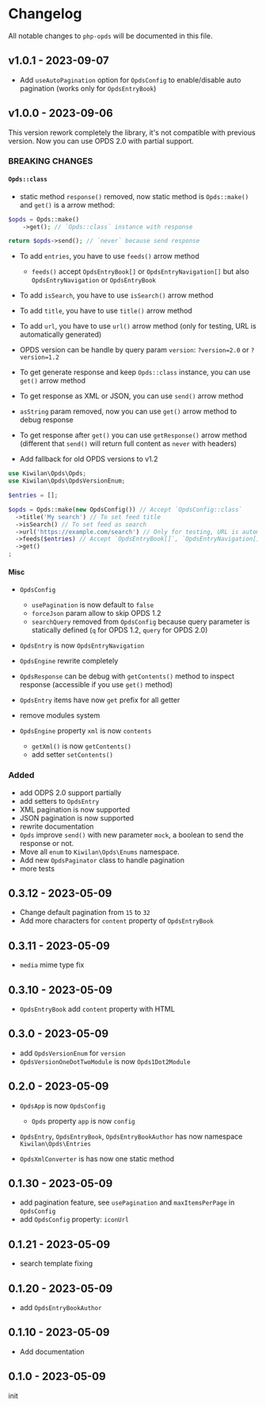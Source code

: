 # Changelog

All notable changes to `php-opds` will be documented in this file.

## v1.0.1 - 2023-09-07

-   Add `useAutoPagination` option for `OpdsConfig` to enable/disable auto pagination (works only for `OpdsEntryBook`)

## v1.0.0 - 2023-09-06

This version rework completely the library, it's not compatible with previous version. Now you can use OPDS 2.0 with partial support.

### BREAKING CHANGES

#### `Opds::class`

-   static method `response()` removed, now static method is `Opds::make()` and `get()` is a arrow method:

```php
$opds = Opds::make()
    ->get(); // `Opds::class` instance with response

return $opds->send(); // `never` because send response


```

-   To add `entries`, you have to use `feeds()` arrow method

    -   `feeds()` accept `OpdsEntryBook[]` or `OpdsEntryNavigation[]` but also `OpdsEntryNavigation` or `OpdsEntryBook`

-   To add `isSearch`, you have to use `isSearch()` arrow method

-   To add `title`, you have to use `title()` arrow method

-   To add `url`, you have to use `url()` arrow method (only for testing, URL is automatically generated)

-   OPDS version can be handle by query param `version`: `?version=2.0` or `?version=1.2`

-   To get generate response and keep `Opds::class` instance, you can use `get()` arrow method

-   To get response as XML or JSON, you can use `send()` arrow method

-   `asString` param removed, now you can use `get()` arrow method to debug response

-   To get response after `get()` you can use `getResponse()` arrow method (different that `send()` will return full content as `never` with headers)

-   Add fallback for old OPDS versions to v1.2

```php
use Kiwilan\Opds\Opds;
use Kiwilan\Opds\OpdsVersionEnum;

$entries = [];

$opds = Opds::make(new OpdsConfig()) // Accept `OpdsConfig::class`
  ->title('My search') // To set feed title
  ->isSearch() // To set feed as search
  ->url('https://example.com/search') // Only for testing, URL is automatically generated
  ->feeds($entries) // Accept `OpdsEntryBook[]`, `OpdsEntryNavigation[]`, `OpdsEntryNavigation` or `OpdsEntryBook`
  ->get()
;


```

#### Misc

-   `OpdsConfig`

    -   `usePagination` is now default to `false`
    -   `forceJson` param allow to skip OPDS 1.2
    -   `searchQuery` removed from `OpdsConfig` because query parameter is statically defined (`q` for OPDS 1.2, `query` for OPDS 2.0)

-   `OpdsEntry` is now `OpdsEntryNavigation`

-   `OpdsEngine` rewrite completely

-   `OpdsResponse` can be debug with `getContents()` method to inspect response (accessible if you use `get()` method)

-   `OpdsEntry` items have now `get` prefix for all getter

-   remove modules system

-   `OpdsEngine` property `xml` is now `contents`

    -   `getXml()` is now `getContents()`
    -   add setter `setContents()`

### Added

-   add ODPS 2.0 support partially
-   add setters to `OpdsEntry`
-   XML pagination is now supported
-   JSON pagination is now supported
-   rewrite documentation
-   `Opds` improve `send()` with new parameter `mock`, a boolean to send the response or not.
-   Move all `enum` to `Kiwilan\Opds\Enums` namespace.
-   Add new `OpdsPaginator` class to handle pagination
-   more tests

## 0.3.12 - 2023-05-09

-   Change default pagination from `15` to `32`
-   Add more characters for `content` property of `OpdsEntryBook`

## 0.3.11 - 2023-05-09

-   `media` mime type fix

## 0.3.10 - 2023-05-09

-   `OpdsEntryBook` add `content` property with HTML

## 0.3.0 - 2023-05-09

-   add `OpdsVersionEnum` for `version`
-   `OpdsVersionOneDotTwoModule` is now `Opds1Dot2Module`

## 0.2.0 - 2023-05-09

-   `OpdsApp` is now `OpdsConfig`

    -   `Opds` property `app` is now `config`

-   `OpdsEntry`, `OpdsEntryBook`, `OpdsEntryBookAuthor` has now namespace `Kiwilan\Opds\Entries`

-   `OpdsXmlConverter` is has now one static method

## 0.1.30 - 2023-05-09

-   add pagination feature, see `usePagination` and `maxItemsPerPage` in `OpdsConfig`
-   add `OpdsConfig` property: `iconUrl`

## 0.1.21 - 2023-05-09

-   search template fixing

## 0.1.20 - 2023-05-09

-   add `OpdsEntryBookAuthor`

## 0.1.10 - 2023-05-09

-   Add documentation

## 0.1.0 - 2023-05-09

init
